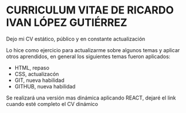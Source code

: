 <h1>CURRICULUM VITAE DE RICARDO IVAN LÓPEZ GUTIÉRREZ</h1>
Dejo mi CV estático, público y en constante actualización

Lo hice como ejercicio para actualizarme sobre algunos temas y aplicar otros aprendidos, en general los siguientes temas fueron aplicados:
<ul>
  <li>HTML, repaso</li>
  <li>CSS, actualizacón</li>
  <li>GIT, nueva habilidad</li>
  <li>GITHUB, nueva habilidad</li>
</ul>

Se realizará una versión mas dinámica aplicando REACT, dejaré el link cuando esté completo el CV dinámico
